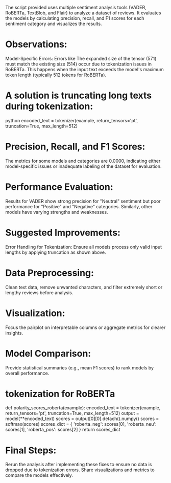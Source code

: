 The script provided uses multiple sentiment analysis tools (VADER, RoBERTa, TextBlob, and Flair) to analyze a dataset of reviews. It evaluates the models by calculating precision, recall, and F1 scores for each sentiment category and visualizes the results.

# Observations:
Model-Specific Errors:
Errors like The expanded size of the tensor (571) must match the existing size (514) occur due to tokenization issues in RoBERTa. This happens when the input text exceeds the model's maximum token length (typically 512 tokens for RoBERTa).

# A solution is truncating long texts during tokenization:
python
encoded_text = tokenizer(example, return_tensors='pt', truncation=True, max_length=512)

# Precision, Recall, and F1 Scores:
The metrics for some models and categories are 0.0000, indicating either model-specific issues or inadequate labeling of the dataset for evaluation.

# Performance Evaluation:
Results for VADER show strong precision for "Neutral" sentiment but poor performance for "Positive" and "Negative" categories. Similarly, other models have varying strengths and weaknesses.

# Suggested Improvements:
Error Handling for Tokenization:
Ensure all models process only valid input lengths by applying truncation as shown above.

# Data Preprocessing:
Clean text data, remove unwanted characters, and filter extremely short or lengthy reviews before analysis.

# Visualization:
Focus the pairplot on interpretable columns or aggregate metrics for clearer insights.

# Model Comparison:
Provide statistical summaries (e.g., mean F1 scores) to rank models by overall performance.

#  tokenization for RoBERTa
def polarity_scores_roberta(example):
    encoded_text = tokenizer(example, return_tensors='pt', truncation=True, max_length=512)
    output = model(**encoded_text)
    scores = output[0][0].detach().numpy()
    scores = softmax(scores)
    scores_dict = {
        'roberta_neg': scores[0],
        'roberta_neu': scores[1],
        'roberta_pos': scores[2]
    }
    return scores_dict
    
# Final Steps:
Rerun the analysis after implementing these fixes to ensure no data is dropped due to tokenization errors.
Share visualizations and metrics to compare the models effectively.
